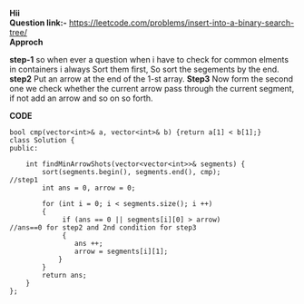 **Hii**<br>
**Question link:-** https://leetcode.com/problems/insert-into-a-binary-search-tree/<br>
**Approch**

**step-1** so when ever a question when i have to check for common elments in containers i always Sort them first, So sort the segements by the end.
**step2** Put an arrow at the end of the 1-st array.
**Step3** Now form the second one we check whether the current arrow pass through the current segment, if not add an arrow and so on so forth.


**CODE**

```
bool cmp(vector<int>& a, vector<int>& b) {return a[1] < b[1];}
class Solution {
public:  

    int findMinArrowShots(vector<vector<int>>& segments) {
        sort(segments.begin(), segments.end(), cmp);              //step1
        int ans = 0, arrow = 0;
        
        for (int i = 0; i < segments.size(); i ++) 
        {
             if (ans == 0 || segments[i][0] > arrow)                               //ans==0 for step2 and 2nd condition for step3
             {
                ans ++;
                arrow = segments[i][1];
            }
        }
        return ans;
    }
};
```
